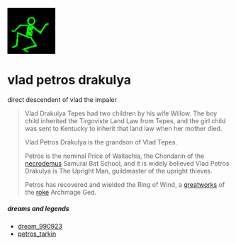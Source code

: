 ![dancer](assets/dancer.gif)

# vlad petros drakulya

 direct descendent of vlad the impaler
>
>   Vlad Drakulya Tepes had two children by his wife Willow. The boy child inherited the Tirgoviste Land Law from Tepes, and the girl child was sent to Kentucky to inherit that land law when her mother died. 
>
>   Vlad Petros Drakulya is the grandson of Vlad Tepes. 
>
>   Petros is the nominal Price of Wallachia, the Chondarin of the  [necrodemus](necrodemus.md)  Samurai Bat School, and it is widely believed Vlad Petros Drakulya is The Upright Man, guildmaster of the upright thieves. 
>
>   Petros has recovered and wielded the Ring of Wind, a  [greatworks](greatworks.md)  of the  [roke](roke.md)  Archmage Ged. 

##### dreams and legends

*  [dream_990923](dream_990923.md)  
*  [petros_tarkin](petros_tarkin.md)  

 